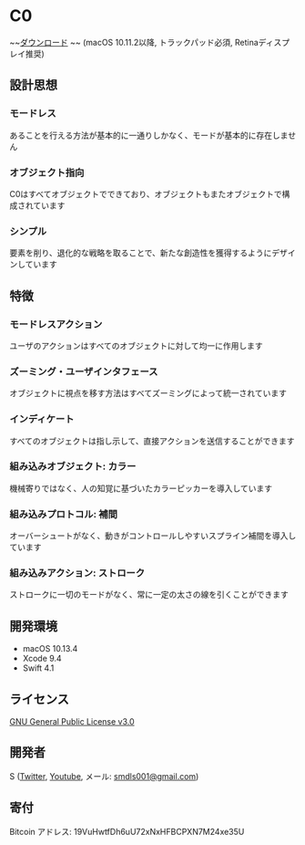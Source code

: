 # C0

~~[ダウンロード](https://github.com/smdls/C0/releases/download/v1.0/C0-1.0.zip) ~~ (macOS 10.11.2以降, トラックパッド必須, Retinaディスプレイ推奨)

## 設計思想
### モードレス
あることを行える方法が基本的に一通りしかなく、モードが基本的に存在しません

### オブジェクト指向
C0はすべてオブジェクトでできており、オブジェクトもまたオブジェクトで構成されています

### シンプル
要素を削り、退化的な戦略を取ることで、新たな創造性を獲得するようにデザインしています

## 特徴
### モードレスアクション
ユーザのアクションはすべてのオブジェクトに対して均一に作用します

### ズーミング・ユーザインタフェース
オブジェクトに視点を移す方法はすべてズーミングによって統一されています

### インディケート
すべてのオブジェクトは指し示して、直接アクションを送信することができます

### 組み込みオブジェクト: カラー
機械寄りではなく、人の知覚に基づいたカラーピッカーを導入しています

### 組み込みプロトコル: 補間
オーバーシュートがなく、動きがコントロールしやすいスプライン補間を導入しています

### 組み込みアクション: ストローク
ストロークに一切のモードがなく、常に一定の太さの線を引くことができます

## 開発環境
- macOS 10.13.4
- Xcode 9.4
- Swift 4.1

## ライセンス
[GNU General Public License v3.0](License.md)

## 開発者
S ([Twitter](https://twitter.com/smdls), [Youtube](https://www.youtube.com/channel/UCQ6kzSlb5Zi6-EvsGcZuDAw), メール: <smdls001@gmail.com>)

## 寄付
Bitcoin アドレス: 19VuHwtfDh6uU72xNxHFBCPXN7M24xe35U
